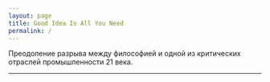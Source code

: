 ```yaml
---
layout: page
title: Good Idea Is All You Need
permalink: /
---
```


Преодоление разрыва между философией и одной из критических отраслей промышленности 21 века.

---

